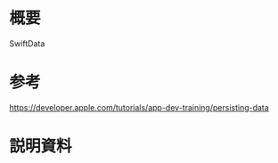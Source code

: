 # 概要

SwiftData

# 参考

https://developer.apple.com/tutorials/app-dev-training/persisting-data

# 説明資料